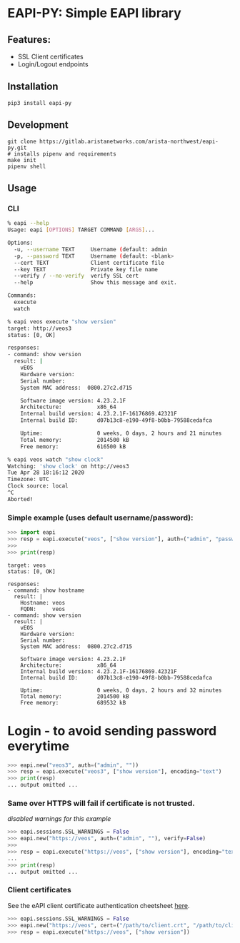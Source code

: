 EAPI-PY: Simple EAPI library
============================

Features:
---------

- SSL Client certificates
- Login/Logout endpoints

Installation
------------

```
pip3 install eapi-py
```

Development
-----------

```
git clone https://gitlab.aristanetworks.com/arista-northwest/eapi-py.git
# installs pipenv and requirements
make init
pipenv shell
```

Usage
-----

### CLI

```bash
% eapi --help
Usage: eapi [OPTIONS] TARGET COMMAND [ARGS]...

Options:
  -u, --username TEXT     Username (default: admin
  -p, --password TEXT     Username (default: <blank>
  --cert TEXT             Client certificate file
  --key TEXT              Private key file name
  --verify / --no-verify  verify SSL cert
  --help                  Show this message and exit.

Commands:
  execute
  watch

% eapi veos execute "show version"
target: http://veos3
status: [0, OK]

responses:
- command: show version
  result: |
    vEOS
    Hardware version:
    Serial number:
    System MAC address:  0800.27c2.d715

    Software image version: 4.23.2.1F
    Architecture:           x86_64
    Internal build version: 4.23.2.1F-16176869.42321F
    Internal build ID:      d07b13c8-e190-49f8-b0bb-79588cedafca

    Uptime:                 0 weeks, 0 days, 2 hours and 21 minutes
    Total memory:           2014500 kB
    Free memory:            616500 kB

% eapi veos watch "show clock"
Watching: 'show clock' on http://veos3
Tue Apr 28 18:16:12 2020
Timezone: UTC
Clock source: local
^C
Aborted!
```

### Simple example (uses default username/password):

```python
>>> import eapi
>>> resp = eapi.execute("veos", ["show version"], auth=("admin", "password"), encoding="text")
>>>
>>> print(resp)
```

```
target: veos
status: [0, OK]

responses:
- command: show hostname
  result: |
    Hostname: veos
    FQDN:     veos
- command: show version
  result: |
    vEOS
    Hardware version:    
    Serial number:       
    System MAC address:  0800.27c2.d715
    
    Software image version: 4.23.2.1F
    Architecture:           x86_64
    Internal build version: 4.23.2.1F-16176869.42321F
    Internal build ID:      d07b13c8-e190-49f8-b0bb-79588cedafca
    
    Uptime:                 0 weeks, 0 days, 2 hours and 32 minutes
    Total memory:           2014500 kB
    Free memory:            689532 kB
```

# Login - to avoid sending password everytime
 
```python
>>> eapi.new("veos3", auth=("admin", ""))
>>> resp = eapi.execute("veos3", ["show version"], encoding="text")
>>> print(resp)
... output omitted ...
```

### Same over HTTPS will fail if certificate is not trusted.

_disabled warnings for this example_

```python
>>> eapi.sessions.SSL_WARNINGS = False
>>> eapi.new("https://veos", auth=("admin", ""), verify=False)
>>>
>>> resp = eapi.execute("https://veos", ["show version"], encoding="text")
...
>>> print(resp)
... output omitted ...
```

### Client certificates

See the eAPI client certificate authentication cheetsheet [here](https://gist.github.com/mathershifter/6a8c894156e3c320a443e575f986d78b).

```python
>>> eapi.sessions.SSL_WARNINGS = False
>>> eapi.new("https://veos", cert=("/path/to/client.crt", "/path/to/client.key"), verify=False)
>>> resp = eapi.execute("https://veos", ["show version"])
```
